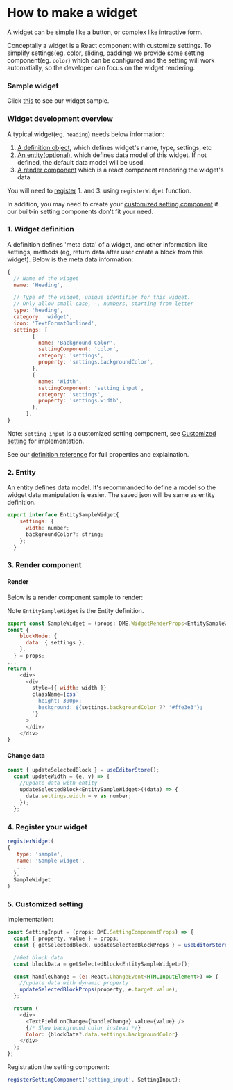 How to make a widget
======

A widget can be simple like a button, or complex like intractive form. 

Conceptally a widget is a React component with customize settings. To simplify settings(eg. color, sliding, padding) we provide some setting component(eg. `color`) which can be configured and the setting will work automatially, so the developer can focus on the widget rendering.

### Sample widget
Click [this](https://github.com/dmeditor/dmeditor/tree/main/samples/dev/SampleWidget) to see our widget sample.

### Widget development overview

A typical widget(eg. `heading`) needs below information:

1. [A definition object](#1-widget-definition), which defines widget's name, type, settings, etc
2. [An entity(optional)](#2-entity), which defines data model of this widget. If not defined, the default data model will be used.
3. [A render component](#3-render-component) which is a react component rendering the widget's data

You will need to [register](#4-register-your-widget) 1. and 3. using `registerWidget` function.

In addition, you may need to create your [customized setting component](#5-customized-setting) if our built-in setting components don't fit your need.


### 1. Widget definition
A definition defines 'meta data' of a widget, and other information like settings, methods (eg, return data after user create a block from this widget). Below is the meta data information:
```javascript
{
  // Name of the widget
  name: 'Heading',

  // Type of the widget, unique identifier for this widget.
  // Only allow small case, -, numbers, starting from letter
  type: 'heading', 
  category: 'widget',
  icon: 'TextFormatOutlined',
  settings: [
        {
          name: 'Background Color',
          settingComponent: 'color',
          category: 'settings',
          property: 'settings.backgroundColor',
        },
        {
          name: 'Width',
          settingComponent: 'setting_input',
          category: 'settings',
          property: 'settings.width',
        },
      ],
}
```
Note:  `setting_input` is a customized setting component, see [Customized setting](#4-customized-setting) for implementation.

See our [definition reference](../reference/widget.md) for full properties and explaination.


### 2. Entity
An entity defines data model. It's recommanded to define a model so the widget data manipulation is easier. The saved json will be same as entity definition.
```javascript
export interface EntitySampleWidget{
    settings: {
      width: number;
      backgroundColor?: string;
    };
  }
```

### 3. Render component

#### Render 
Below is a render component sample to render:

Note `EntitySampleWidget` is the Entity definition.
```javascript
export const SampleWidget = (props: DME.WidgetRenderProps<EntitySampleWidget>) => {
const {
    blockNode: {
      data: { settings },
    },
  } = props;
...
return (
    <div>    
      <div
        style={{ width: width }}
        className={css`
          height: 300px;
          background: ${settings.backgroundColor ?? '#ffe3e3'};
        `}
      >
      </div>
    </div>
}
```

#### Change data
```javascript
const { updateSelectedBlock } = useEditorStore();
  const updateWidth = (e, v) => {
    //update data with entity
    updateSelectedBlock<EntitySampleWidget>((data) => {
      data.settings.width = v as number;
    });
  };
```

### 4. Register your widget
```javascript
registerWidget(
{
   type: 'sample',
   name: 'Sample widget',
   ...
  },
  SampleWidget
)
```

### 5. Customized setting
Implementation:
```javascript
const SettingInput = (props: DME.SettingComponentProps) => {
  const { property, value } = props;
  const { getSelectedBlock, updateSelectedBlockProps } = useEditorStore();

  //Get block data
  const blockData = getSelectedBlock<EntitySampleWidget>();

  const handleChange = (e: React.ChangeEvent<HTMLInputElement>) => {
    //update data with dynamic property
    updateSelectedBlockProps(property, e.target.value);
  };

  return (
    <div>
      <TextField onChange={handleChange} value={value} />
      {/* Show background color instead */}
      Color: {blockData?.data.settings.backgroundColor}
    </div>
  );
};
```

Registration the setting component:
```javascript
registerSettingComponent('setting_input', SettingInput);
```
